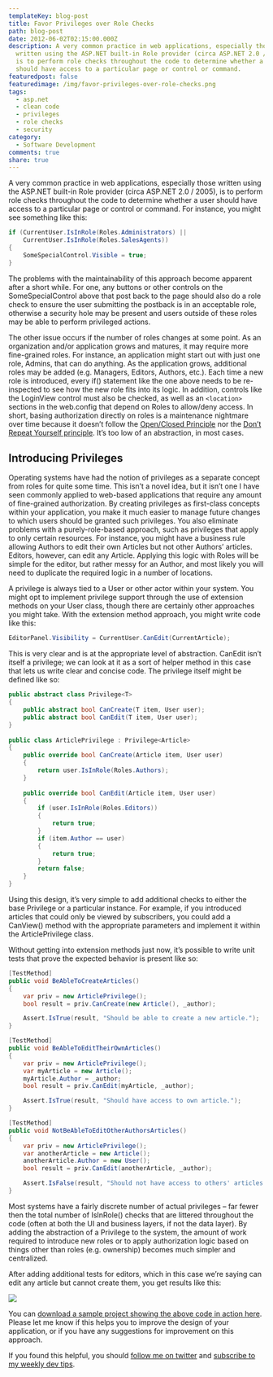 ```yaml
---
templateKey: blog-post
title: Favor Privileges over Role Checks
path: blog-post
date: 2012-06-02T02:15:00.000Z
description: A very common practice in web applications, especially those
  written using the ASP.NET built-in Role provider (circa ASP.NET 2.0 / 2005),
  is to perform role checks throughout the code to determine whether a user
  should have access to a particular page or control or command.
featuredpost: false
featuredimage: /img/favor-privileges-over-role-checks.png
tags:
  - asp.net
  - clean code
  - privileges
  - role checks
  - security
category:
  - Software Development
comments: true
share: true
---
```

A very common practice in web applications, especially those written using the ASP.NET built-in Role provider (circa ASP.NET 2.0 / 2005), is to perform role checks throughout the code to determine whether a user should have access to a particular page or control or command. For instance, you might see something like this:

```csharp
if (CurrentUser.IsInRole(Roles.Administrators) ||
    CurrentUser.IsInRole(Roles.SalesAgents))
{
    SomeSpecialControl.Visible = true;
}
```

The problems with the maintainability of this approach become apparent after a short while. For one, any buttons or other controls on the SomeSpecialControl above that post back to the page should also do a role check to ensure the user submitting the postback is in an acceptable role, otherwise a security hole may be present and users outside of these roles may be able to perform privileged actions.

The other issue occurs if the number of roles changes at some point. As an organization and/or application grows and matures, it may require more fine-grained roles. For instance, an application might start out with just one role, Admins, that can do anything. As the application grows, additional roles may be added (e.g. Managers, Editors, Authors, etc.). Each time a new role is introduced, every if() statement like the one above needs to be re-inspected to see how the new role fits into its logic. In addition, controls like the LoginView control must also be checked, as well as an `<location>` sections in the web.config that depend on Roles to allow/deny access. In short, basing authorization directly on roles is a maintenance nightmare over time because it doesn’t follow the [Open/Closed Principle](https://deviq.com/principles/open-closed-principle) nor the [Don’t Repeat Yourself principle](https://ardalis.com/don-rsquo-t-repeat-yourself). It’s too low of an abstraction, in most cases.

## Introducing Privileges

Operating systems have had the notion of privileges as a separate concept from roles for quite some time. This isn’t a novel idea, but it isn’t one I have seen commonly applied to web-based applications that require any amount of fine-grained authorization. By creating privileges as first-class concepts within your application, you make it much easier to manage future changes to which users should be granted such privileges. You also eliminate problems with a purely-role-based approach, such as privileges that apply to only certain resources. For instance, you might have a business rule allowing Authors to edit their own Articles but not other Authors’ articles. Editors, however, can edit any Article. Applying this logic with Roles will be simple for the editor, but rather messy for an Author, and most likely you will need to duplicate the required logic in a number of locations.

A privilege is always tied to a User or other actor within your system. You might opt to implement privilege support through the use of extension methods on your User class, though there are certainly other approaches you might take. With the extension method approach, you might write code like this:

```csharp
EditorPanel.Visibility = CurrentUser.CanEdit(CurrentArticle);
```

This is very clear and is at the appropriate level of abstraction. CanEdit isn’t itself a privilege; we can look at it as a sort of helper method in this case that lets us write clear and concise code. The privilege itself might be defined like so:

```csharp
public abstract class Privilege<T>
{
    public abstract bool CanCreate(T item, User user);
    public abstract bool CanEdit(T item, User user);
}
 
public class ArticlePrivilege : Privilege<Article>
{
    public override bool CanCreate(Article item, User user)
    {
        return user.IsInRole(Roles.Authors);
    }
 
    public override bool CanEdit(Article item, User user)
    {
        if (user.IsInRole(Roles.Editors))
        {
            return true;
        }
        if (item.Author == user)
        {
            return true;
        }
        return false;
    }
}
```

Using this design, it’s very simple to add additional checks to either the base Privilege<T> or a particular instance. For example, if you introduced articles that could only be viewed by subscribers, you could add a CanView() method with the appropriate parameters and implement it within the ArticlePrivilege class.

Without getting into extension methods just now, it’s possible to write unit tests that prove the expected behavior is present like so:

```csharp
[TestMethod]
public void BeAbleToCreateArticles()
{
    var priv = new ArticlePrivilege();
    bool result = priv.CanCreate(new Article(), _author);

    Assert.IsTrue(result, "Should be able to create a new article.");
}

[TestMethod]
public void BeAbleToEditTheirOwnArticles()
{
    var priv = new ArticlePrivilege();
    var myArticle = new Article();
    myArticle.Author = _author;
    bool result = priv.CanEdit(myArticle, _author);

    Assert.IsTrue(result, "Should have access to own article.");
}

[TestMethod]
public void NotBeAbleToEditOtherAuthorsArticles()
{
    var priv = new ArticlePrivilege();
    var anotherArticle = new Article();
    anotherArticle.Author = new User();
    bool result = priv.CanEdit(anotherArticle, _author);

    Assert.IsFalse(result, "Should not have access to others' articles.");
}
```

Most systems have a fairly discrete number of actual privileges – far fewer then the total number of IsInRole() checks that are littered throughout the code (often at both the UI and business layers, if not the data layer). By adding the abstraction of a Privilege to the system, the amount of work required to introduce new roles or to apply authorization logic based on things other than roles (e.g. ownership) becomes much simpler and centralized.

After adding additional tests for editors, which in this case we’re saying can edit any article but cannot create them, you get results like this:

![](/img/session-1.png)

You can [download a sample project showing the above code in action here](http://stevesmithblog.s3.amazonaws.com/Privileges.zip). Please let me know if this helps you to improve the design of your application, or if you have any suggestions for improvement on this approach.

If you found this helpful, you should [follow me on twitter](https://twitter.com/ardalis) and [subscribe to my weekly dev tips](https://ardalis.com/tips).
